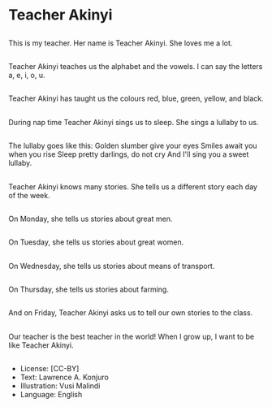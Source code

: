 # Teacher Akinyi

##
This is my teacher.
Her name is Teacher
Akinyi.
She loves me a lot.

##
Teacher Akinyi teaches
us the alphabet and the
vowels.
I can say the letters a,
e, i, o, u.

##
Teacher Akinyi has
taught us the colours
red, blue, green, yellow,
and black.

##
During nap time
Teacher Akinyi sings us
to sleep.
She sings a lullaby to
us.

##
The lullaby goes like this:
Golden slumber give your eyes
Smiles await you when you rise
Sleep pretty darlings, do not cry
And I'll sing you a sweet lullaby.

##
Teacher Akinyi knows many stories.
She tells us a different story each day of the
week.

##
On Monday, she tells us
stories about great
men.

##
On Tuesday, she tells us
stories about great
women.

##
On Wednesday, she
tells us stories about
means of transport.

##
On Thursday, she tells
us stories about
farming.

##
And on Friday, Teacher
Akinyi asks us to tell
our own stories to the
class.

##
Our teacher is the best
teacher in the world!
When I grow up, I want
to be like Teacher
Akinyi.

##
* License: [CC-BY]
* Text: Lawrence A. Konjuro
* Illustration: Vusi Malindi
* Language: English
